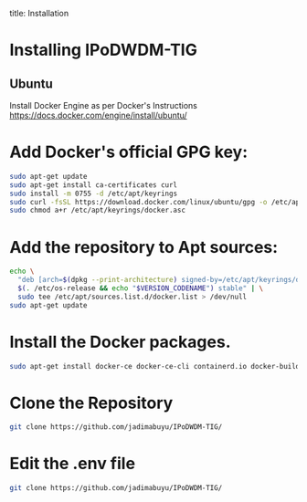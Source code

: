 title: Installation

# Installing IPoDWDM-TIG

## Ubuntu 

Install Docker Engine as per Docker's Instructions
https://docs.docker.com/engine/install/ubuntu/

# Add Docker's official GPG key:
```bash
sudo apt-get update
sudo apt-get install ca-certificates curl
sudo install -m 0755 -d /etc/apt/keyrings
sudo curl -fsSL https://download.docker.com/linux/ubuntu/gpg -o /etc/apt/keyrings/docker.asc
sudo chmod a+r /etc/apt/keyrings/docker.asc
```

# Add the repository to Apt sources:
```bash
echo \
  "deb [arch=$(dpkg --print-architecture) signed-by=/etc/apt/keyrings/docker.asc] https://download.docker.com/linux/ubuntu \
  $(. /etc/os-release && echo "$VERSION_CODENAME") stable" | \
  sudo tee /etc/apt/sources.list.d/docker.list > /dev/null
sudo apt-get update
```
# Install the Docker packages.
```bash
sudo apt-get install docker-ce docker-ce-cli containerd.io docker-buildx-plugin docker-compose-plugin
```

# Clone the Repository
```bash
git clone https://github.com/jadimabuyu/IPoDWDM-TIG/
```

# Edit the .env file
```bash
git clone https://github.com/jadimabuyu/IPoDWDM-TIG/
```
